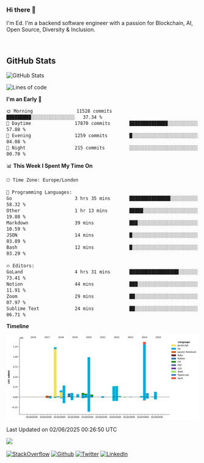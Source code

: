 ### Hi there 👋
 I'm Ed. I'm a backend software engineer with a passion for Blockchain, AI, Open Source, Diversity & Inclusion.

<br />

<h2>GitHub Stats</h2>
<p><img src="https://github-readme-stats.vercel.app/api?username=echarrod&amp;show_icons=true" alt="GitHub Stats"></p>

<!--START_SECTION:waka-->
![Lines of code](https://img.shields.io/badge/From%20Hello%20World%20I%27ve%20Written-5.5%20million%20lines%20of%20code-blue)

**I'm an Early 🐤** 

```text
🌞 Morning                11528 commits       █████████░░░░░░░░░░░░░░░░   37.34 % 
🌆 Daytime                17870 commits       ██████████████░░░░░░░░░░░   57.88 % 
🌃 Evening                1259 commits        █░░░░░░░░░░░░░░░░░░░░░░░░   04.08 % 
🌙 Night                  215 commits         ░░░░░░░░░░░░░░░░░░░░░░░░░   00.70 % 
```


📊 **This Week I Spent My Time On** 

```text
🕑︎ Time Zone: Europe/London

💬 Programming Languages: 
Go                       3 hrs 35 mins       ███████████████░░░░░░░░░░   58.32 % 
Other                    1 hr 13 mins        █████░░░░░░░░░░░░░░░░░░░░   19.88 % 
Markdown                 39 mins             ███░░░░░░░░░░░░░░░░░░░░░░   10.59 % 
JSON                     14 mins             █░░░░░░░░░░░░░░░░░░░░░░░░   03.89 % 
Bash                     12 mins             █░░░░░░░░░░░░░░░░░░░░░░░░   03.29 % 

🔥 Editors: 
GoLand                   4 hrs 31 mins       ██████████████████░░░░░░░   73.41 % 
Notion                   44 mins             ███░░░░░░░░░░░░░░░░░░░░░░   11.91 % 
Zoom                     29 mins             ██░░░░░░░░░░░░░░░░░░░░░░░   07.97 % 
Sublime Text             24 mins             ██░░░░░░░░░░░░░░░░░░░░░░░   06.71 % 
```

**Timeline**

![Lines of Code chart](https://raw.githubusercontent.com/echarrod/echarrod/main/assets/bar_graph.png)


 Last Updated on 02/06/2025 00:26:50 UTC
<!--END_SECTION:waka-->

![](https://komarev.com/ghpvc/?username=echarrod)

<p>
<a href="https://stackoverflow.com/users/1014632/ech" target="_blank"><img alt="StackOverflow" src="https://img.shields.io/badge/-Stackoverflow-FE7A16?style=for-the-badge&logo=stack-overflow&logoColor=white" /></a> 
<a href="https://github.com/echarrod" target="_blank"><img alt="Github" src="https://img.shields.io/badge/GitHub-%2312100E.svg?&style=for-the-badge&logo=Github&logoColor=white" /></a> 
<a href="https://twitter.com/e_harrod" target="_blank"><img alt="Twitter" src="https://img.shields.io/badge/twitter-%231DA1F2.svg?&style=for-the-badge&logo=twitter&logoColor=white" /></a> 
<a href="https://www.linkedin.com/in/ed-harrod" target="_blank"><img alt="LinkedIn" src="https://img.shields.io/badge/linkedin-%230077B5.svg?&style=for-the-badge&logo=linkedin&logoColor=white" /></a>
